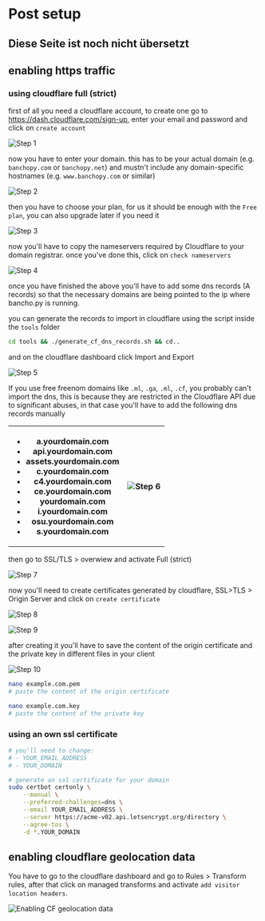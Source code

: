 # Post setup

## Diese Seite ist noch nicht übersetzt

## enabling https traffic

### using cloudflare full (strict)

first of all you need a cloudflare account, to create one go to <https://dash.cloudflare.com/sign-up>, enter your email and password and click on `create account`

![Step 1](https://github.com/osuAkatsuki/bancho.py/blob/master/.github/images/ssl_cf_1.png)

now you have to enter your domain. this has to be your actual domain (e.g. `banchopy.com` or `banchopy.net`) and mustn't include any domain-specific hostnames (e.g. `www.banchopy.com` or similar)

![Step 2](https://github.com/osuAkatsuki/bancho.py/blob/master/.github/images/ssl_cf_2.png)

then you have to choose your plan, for us it should be enough with the `Free plan`, you can also upgrade later if you need it

![Step 3](https://github.com/osuAkatsuki/bancho.py/blob/master/.github/images/ssl_cf_3.png)

now you'll have to copy the nameservers required by Cloudflare to your domain registrar. once you've done this, click on `check nameservers`

![Step 4](https://github.com/osuAkatsuki/bancho.py/blob/master/.github/images/ssl_cf_4.png)

once you have finished the above you'll have to add some dns records (A records) so that the necessary domains are being pointed to the ip where bancho.py is running.

you can generate the records to import in cloudflare using the script inside the `tools` folder

```sh
cd tools && ./generate_cf_dns_records.sh && cd..
```

and on the cloudflare dashboard click Import and Export

![Step 5](https://github.com/osuAkatsuki/bancho.py/blob/master/.github/images/ssl_cf_5.png)

If you use free freenom domains like `.ml`, `.ga`, `.ml`, `.cf`, you probably can't import the dns, this is because they are restricted in the Cloudflare API due to significant abuses, in that case you'll have to add the following dns records manually

<table>
    <tr>
        <th>
        <ul>
            <li>a.yourdomain.com</li>
            <li>api.yourdomain.com</li>
            <li>assets.yourdomain.com</li>
            <li>c.yourdomain.com</li>
            <li>c4.yourdomain.com</li>
            <li>ce.yourdomain.com</li>
            <li>yourdomain.com</li>
            <li>i.yourdomain.com</li>
            <li>osu.yourdomain.com</li>
            <li>s.yourdomain.com</li>
        </ul>
        <th>
            <img src="https://github.com/osuAkatsuki/bancho.py/blob/master/.github/images/ssl_cf_6.png" alt="Step 6">
        </th>
    </tr>
</table>

then go to SSL/TLS > overwiew and activate Full (strict)

![Step 7](https://github.com/osuAkatsuki/bancho.py/blob/master/.github/images/ssl_cf_7.png)

now you'll need to create certificates generated by cloudflare, SSL>TLS > Origin Server and click on `create certificate`

![Step 8](https://github.com/osuAkatsuki/bancho.py/blob/master/.github/images/ssl_cf_8.png)

![Step 9](https://github.com/osuAkatsuki/bancho.py/blob/master/.github/images/ssl_cf_9.png)

after creating it you'll have to save the content of the origin certificate and the private key in different files in your client

![Step 10](https://github.com/osuAkatsuki/bancho.py/blob/master/.github/images/ssl_cf_10.png)

```sh
nano example.com.pem
# paste the content of the origin certificate

nano example.com.key
# paste the content of the private key
```

### using an own ssl certificate

```sh
# you'll need to change:
# - YOUR_EMAIL_ADDRESS
# - YOUR_DOMAIN

# generate an ssl certificate for your domain
sudo certbot certonly \
    --manual \
    --preferred-challenges=dns \
    --email YOUR_EMAIL_ADDRESS \
    --server https://acme-v02.api.letsencrypt.org/directory \
    --agree-tos \
    -d *.YOUR_DOMAIN
```

## enabling cloudflare geolocation data

You have to go to the cloudflare dashboard and go to Rules > Transform rules, after that click on managed transforms and activate `add visitor location headers`.

![Enabling CF geolocation data](https://github.com/osuAkatsuki/bancho.py/blob/master/.github/images/cf_geoloc.png)

